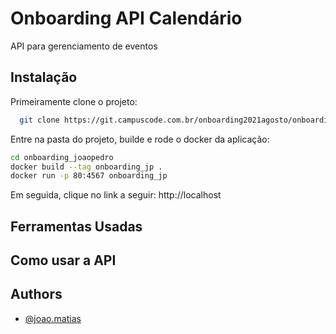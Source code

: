 # Onboarding API Calendário

API para gerenciamento de eventos


## Instalação

Primeiramente clone o projeto:

```bash
  git clone https://git.campuscode.com.br/onboarding2021agosto/onboarding_joaopedro.git
```
Entre na pasta do projeto, builde e rode o docker da aplicação:

```bash
cd onboarding_joaopedro
docker build --tag onboarding_jp .
docker run -p 80:4567 onboarding_jp

```

Em seguida, clique no link a seguir:
http://localhost

## Ferramentas Usadas

## Como usar a API



## Authors

- [@joao.matias](https://git.campuscode.com.br/joao.matias)
